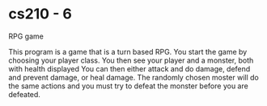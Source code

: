 # cs210 - 6 
 RPG game

 This program is a game that is a turn based RPG. You start the game by choosing your player class. You then see your player and a monster, both with health displayed
 You can then either attack and do damage, defend and prevent damage, or heal damage. The randomly chosen moster will do the same actions and you must try to defeat the monster before you are defeated.
